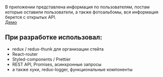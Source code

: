 В приложении представлена информация по пользователям, постам которые оставили пользователи, а также фотоальбомы, вся информация берется с открытых API.  
[Демо](https://photoalbum-bylors.netlify.app)   

## При разработке использовал:
* redux / redux-thunk для организации стейта
* React-router
* Styled-components / Prettier
* REST API, Promises, асинхронные запросы
* а также хуки, redux-logger, функциональные компоненты
